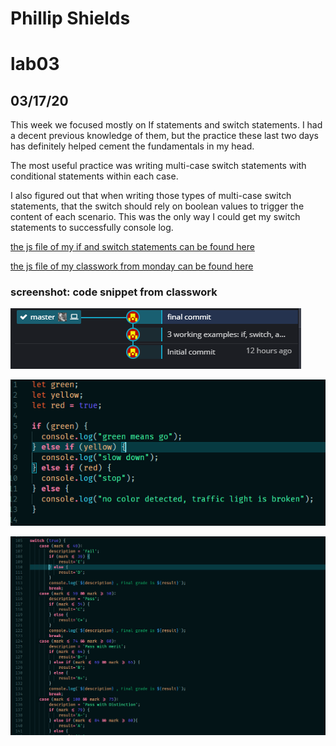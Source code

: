 # Phillip Shields
# lab03
## 03/17/20

This week we focused mostly on If statements and switch statements. I had a decent previous knowledge of them, but the practice these last two days has definitely helped cement the fundamentals in my head. 

The most useful practice was writing multi-case switch statements with conditional statements within each case. 

I also figured out that when writing those types of multi-case switch statements, that the switch should rely on boolean values to trigger the content of each scenario. This was the only way I could get my switch statements to successfully console log.

[the js file of my if and switch statements can be found here](https://github.com/Phillip-D-Shields/sdv-week3/lab3.js)

[the js file of my classwork from monday can be found here](https://github.com/Phillip-D-Shields/sdv-week3/lab3.js)

### screenshot: code snippet from classwork

![git log](/img/seven.png)

![traffic light](/img/six.png)

![switch multi case statement](/img/five.png)